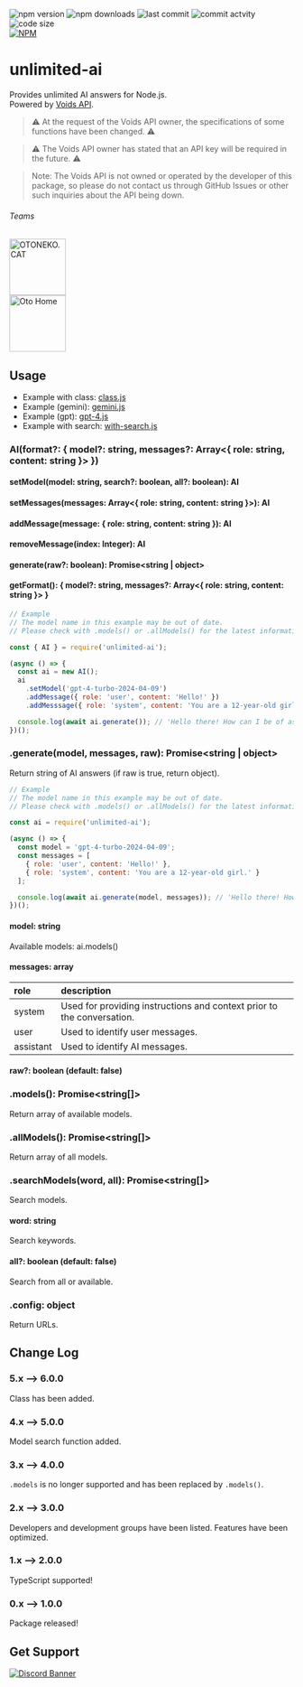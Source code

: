 ![npm version](https://badge.fury.io/js/unlimited-ai.svg) ![npm downloads](https://img.shields.io/npm/d18m/unlimited-ai.svg?maxAge=3600) ![last commit](https://img.shields.io/github/last-commit/otoneko1102/unlimited-ai) ![commit actvity](https://img.shields.io/github/commit-activity/w/otoneko1102/unlimited-ai) ![code size](https://img.shields.io/github/languages/code-size/otoneko1102/unlimited-ai)
<br>
[![NPM](https://nodei.co/npm/unlimited-ai.png)](https://nodei.co/npm/unlimited-ai/)
# unlimited-ai
Provides unlimited AI answers for Node.js.<br>
Powered by [Voids API](https://voids.top/).

> ⚠ At the request of the Voids API owner, the specifications of some functions have been changed. ⚠

> ⚠ The Voids API owner has stated that an API key will be required in the future. ⚠

> Note: The Voids API is not owned or operated by the developer of this package, so please do not contact us through GitHub Issues or other such inquiries about the API being down.

###### Teams
<a href="https://oto.pet/"><img src="https://www.otoneko.cat/img/logo.png" alt="OTONEKO.CAT" style="display: block; width: auto; height: 100px;"/></a>
<a href="https://www.otoho.me/"><img src="https://www.otoho.me/img/logo.png" alt="Oto Home" style="display: block; width: auto; height: 100px;"/></a>

## Usage
- Example with class: [class.js](https://github.com/otoneko1102/unlimited-ai/tree/main/examples/class.js)
- Example (gemini): [gemini.js](https://github.com/otoneko1102/unlimited-ai/tree/main/examples/gemini.js)
- Example (gpt): [gpt-4.js](https://github.com/otoneko1102/unlimited-ai/tree/main/examples/gpt-4.js)
- Example with search: [with-search.js](https://github.com/otoneko1102/unlimited-ai/tree/main/examples/with-search.js)

### AI(format?: { model?: string, messages?: Array\<{ role: string, content: string }\> })
  #### setModel(model: string, search?: boolean, all?: boolean): AI
  #### setMessages(messages: Array\<{ role: string, content: string }\>): AI
  #### addMessage(message: { role: string, content: string }): AI
  #### removeMessage(index: Integer): AI
  #### generate(raw?: boolean): Promise\<string | object\>
  #### getFormat(): { model?: string, messages?: Array\<{ role: string, content: string }\> }

```js
// Example
// The model name in this example may be out of date.
// Please check with .models() or .allModels() for the latest information.

const { AI } = require('unlimited-ai');

(async () => {
  const ai = new AI();
  ai
    .setModel('gpt-4-turbo-2024-04-09')
    .addMessage({ role: 'user', content: 'Hello!' })
    .addMesssage({ role: 'system', content: 'You are a 12-year-old girl.' })

  console.log(await ai.generate()); // 'Hello there! How can I be of assistance to you today?'
})();
```

### .generate(model, messages, raw): Promise\<string | object\>
Return string of AI answers (if raw is true, return object).
```js
// Example
// The model name in this example may be out of date.
// Please check with .models() or .allModels() for the latest information.

const ai = require('unlimited-ai');

(async () => {
  const model = 'gpt-4-turbo-2024-04-09';
  const messages = [
    { role: 'user', content: 'Hello!' },
    { role: 'system', content: 'You are a 12-year-old girl.' }
  ];

  console.log(await ai.generate(model, messages)); // 'Hello there! How can I be of assistance to you today?'
})();
```

#### model: string
Available models: ai.models()

#### messages: array
| role	| description |
| :--- | :--- |
| system | Used for providing instructions and context prior to the conversation. |
| user | Used to identify user messages. |
| assistant |Used to identify AI messages. |

#### raw?: boolean (default: false)

### .models(): Promise\<string[]\>
Return array of available models.

### .allModels(): Promise\<string[]\>
Return array of all models.

### .searchModels(word, all): Promise\<string[]\>
Search models.

#### word: string
Search keywords.

#### all?: boolean (default: false)
Search from all or available.

### .config: object
Return URLs.

## Change Log
### 5.x --> 6.0.0
Class has been added.
### 4.x --> 5.0.0
Model search function added.
### 3.x --> 4.0.0
`.models` is no longer supported and has been replaced by `.models()`.
### 2.x --> 3.0.0
Developers and development groups have been listed. Features have been optimized.
### 1.x --> 2.0.0
TypeScript supported!
### 0.x --> 1.0.0
Package released!

## Get Support
<a href="https://discord.gg/yKW8wWKCnS"><img src="https://discordapp.com/api/guilds/1005287561582878800/widget.png?style=banner4" alt="Discord Banner"/></a>
